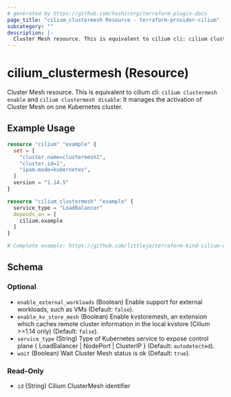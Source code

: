 ```yaml
---
# generated by https://github.com/hashicorp/terraform-plugin-docs
page_title: "cilium_clustermesh Resource - terraform-provider-cilium"
subcategory: ""
description: |-
  Cluster Mesh resource. This is equivalent to cilium cli: cilium clustermesh enable and cilium clustermesh disable: It manages the activation of Cluster Mesh on one Kubernetes cluster.
---
```


# cilium_clustermesh (Resource)

Cluster Mesh resource. This is equivalent to cilium cli: `cilium clustermesh enable` and `cilium clustermesh disable`: It manages the activation of Cluster Mesh on one Kubernetes cluster.

## Example Usage

```terraform
resource "cilium" "example" {
  set = [
    "cluster.name=clustermesh1",
    "cluster.id=1",
    "ipam.mode=kubernetes",
  ]
  version = "1.14.5"
}

resource "cilium_clustermesh" "example" {
  service_type = "LoadBalancer"
  depends_on = [
    cilium.example
  ]
}

# Complete example: https://github.com/littlejo/terraform-kind-cilium-clustermesh
```

<!-- schema generated by tfplugindocs -->

## Schema

### Optional

- `enable_external_workloads` (Boolean) Enable support for external workloads, such as VMs (Default: `false`).
- `enable_kv_store_mesh` (Boolean) Enable kvstoremesh, an extension which caches remote cluster information in the local kvstore (Cilium >=1.14 only) (Default: `false`).
- `service_type` (String) Type of Kubernetes service to expose control plane { LoadBalancer | NodePort | ClusterIP } (Default: `autodetected`).
- `wait` (Boolean) Wait Cluster Mesh status is ok (Default: `true`).

### Read-Only

- `id` (String) Cilium ClusterMesh identifier

